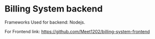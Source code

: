 # Billing System backend
Frameworks Used for backend: Nodejs.

For Frontend link: https://github.com/Meet1202/billing-system-frontend
